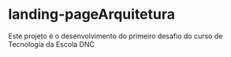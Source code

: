 # landing-pageArquitetura
Este projeto é o desenvolvimento do primeiro desafio do curso de Tecnologia da Escola DNC
